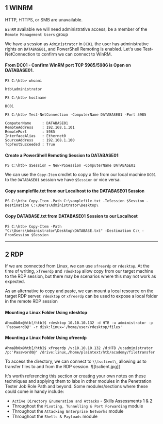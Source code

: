 ## 1 WINRM

HTTP, HTTPS, or SMB are unavailable.

`WinRM` available
we will need administrative access, be a member of the `Remote Management Users` group


We have a session as `Administrator` in `DC01`, the user has administrative rights on `DATABASE01`, and PowerShell Remoting is enabled. Let's use Test-NetConnection to confirm we can connect to WinRM.


#### From DC01 - Confirm WinRM port TCP 5985/5986 is Open on DATABASE01.
```powershell-session
PS C:\htb> whoami

htb\administrator

PS C:\htb> hostname

DC01
```

```powershell-session
PS C:\htb> Test-NetConnection -ComputerName DATABASE01 -Port 5985

ComputerName     : DATABASE01
RemoteAddress    : 192.168.1.101
RemotePort       : 5985
InterfaceAlias   : Ethernet0
SourceAddress    : 192.168.1.100
TcpTestSucceeded : True
```

#### Create a PowerShell Remoting Session to DATABASE01

```powershell-session
PS C:\htb> $Session = New-PSSession -ComputerName DATABASE01
```
We can use the `Copy-Item` cmdlet to copy a file from our local machine `DC01` to the `DATABASE01` session we have `$Session` or vice versa.

#### Copy samplefile.txt from our Localhost to the DATABASE01 Session
```powershell-session
PS C:\htb> Copy-Item -Path C:\samplefile.txt -ToSession $Session -Destination C:\Users\Administrator\Desktop\
```

#### Copy DATABASE.txt from DATABASE01 Session to our Localhost
```powershell-session
PS C:\htb> Copy-Item -Path "C:\Users\Administrator\Desktop\DATABASE.txt" -Destination C:\ -FromSession $Session
```

---

## 2 RDP

If we are connected from Linux, we can use `xfreerdp` or `rdesktop`. At the time of writing, `xfreerdp` and `rdesktop` allow copy from our target machine to the RDP session, but there may be scenarios where this may not work as expected.

As an alternative to copy and paste, we can mount a local resource on the target RDP server. `rdesktop` or `xfreerdp` can be used to expose a local folder in the remote RDP session

#### Mounting a Linux Folder Using rdesktop
```shell-session
AhmaDb0x@htb[/htb]$ rdesktop 10.10.10.132 -d HTB -u administrator -p 'Password0@' -r disk:linux='/home/user/rdesktop/files'
```

#### Mounting a Linux Folder Using xfreerdp
```shell-session
AhmaDb0x@htb[/htb]$ xfreerdp /v:10.10.10.132 /d:HTB /u:administrator /p:'Password0@' /drive:linux,/home/plaintext/htb/academy/filetransfer
```

To access the directory, we can connect to `\\tsclient\`, allowing us to transfer files to and from the RDP session.
![[tsclient.jpg]]

It's worth referencing this section or creating your own notes on these techniques and applying them to labs in other modules in the Penetration Tester Job Role Path and beyond. Some modules/sections where these could come in handy include:

- `Active Directory Enumeration and Attacks` - Skills Assessments 1 & 2
- Throughout the `Pivoting, Tunnelling & Port Forwarding` module
- Throughout the `Attacking Enterprise Networks` module
- Throughout the `Shells & Payloads` module


